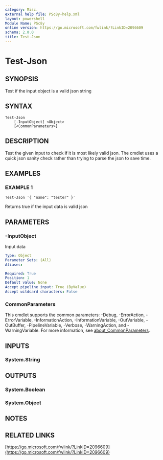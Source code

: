 ```yaml
---
category: Misc.
external help file: PSc8y-help.xml
layout: powershell
Module Name: PSc8y
online version: https://go.microsoft.com/fwlink/?LinkID=2096609
schema: 2.0.0
title: Test-Json
---
```


# Test-Json

## SYNOPSIS
Test if the input object is a valid json string

## SYNTAX

```
Test-Json
	[-InputObject] <Object>
	[<CommonParameters>]
```

## DESCRIPTION
Test the given input to check if it is most likely valid json.
The cmdlet uses
a quick json sanity check rather than trying to parse the json to save time.

## EXAMPLES

### EXAMPLE 1
```
Test-Json '{ "name": "tester" }'
```

Returns true if the input data is valid json

## PARAMETERS

### -InputObject
Input data

```yaml
Type: Object
Parameter Sets: (All)
Aliases:

Required: True
Position: 1
Default value: None
Accept pipeline input: True (ByValue)
Accept wildcard characters: False
```

### CommonParameters
This cmdlet supports the common parameters: -Debug, -ErrorAction, -ErrorVariable, -InformationAction, -InformationVariable, -OutVariable, -OutBuffer, -PipelineVariable, -Verbose, -WarningAction, and -WarningVariable. For more information, see [about_CommonParameters](http://go.microsoft.com/fwlink/?LinkID=113216).

## INPUTS

### System.String
## OUTPUTS

### System.Boolean
### System.Object
## NOTES

## RELATED LINKS

[https://go.microsoft.com/fwlink/?LinkID=2096609](https://go.microsoft.com/fwlink/?LinkID=2096609)

